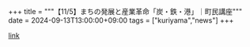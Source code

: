 +++
title = """【11/5】まちの発展と産業革命「炭・鉄・港」｜町民講座"""
date = 2024-09-13T13:00:00+09:00
tags = ["kuriyama","news"]
+++


[link](https://www.town.kuriyama.hokkaido.jp/site/tyouminkouza/28833.html)
